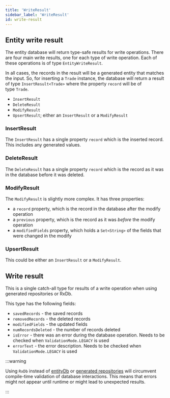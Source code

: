 ```yaml
---
title: 'WriteResult'
sidebar_label: 'WriteResult'
id: write-result
---
```


## Entity write result

The entity database will return type-safe results for write operations. There are four main write results, one for each type of write operation. Each of these operations is of type `EntityWriteResult`.

In all cases, the records in the result will be a generated entity that matches the input. So, for inserting a `Trade` instance, the database will return a result of type `InsertResult<Trade>` where the property `record` will be of type `Trade`.

-   `InsertResult`
-   `DeleteResult`
-   `ModifyResult`
-   `UpsertResult`; either an `InsertResult` or a `ModifyResult`

### InsertResult

The `InsertResult` has a single property `record` which is the inserted record. This includes any generated values.

### DeleteResult

The `DeleteResult` has a single property `record` which is the record as it was in the database before it was deleted.

### ModifyResult

The `ModifyResult` is slightly more complex. It has three properties:

-   a `record` property, which is the record in the database after the modify operation
-   a `previous` property, which is the record as it was *before* the modify operation
-   a `modifiedFields` property, which holds a `Set<String>` of the fields that were changed in the modify

### UpsertResult

This could be either an `InsertResult` or a `ModifyResult`.

## Write result

This is a single catch-all type for results of a write operation when using generated repositories or RxDb.

This type has the following fields:

- `savedRecords` - the saved records
- `removedRecords` - the deleted records
- `modifiedFields` - the updated fields
- `numRecordsDeleted` - the number of records deleted
- `isError` - there was an error during the database operation. Needs to be checked when `ValidationMode.LEGACY` is used
- `errorText` - the error description. Needs to be checked when `ValidationMode.LEGACY` is used

:::warning

Using `RxDb` instead of [entityDb](/database/database-interface/entity-db/) or [generated repositories](/database/database-interface/generated-repositories/) will circumvent compile-time validation of database interactions. This means that errors might not appear until runtime or might lead to unexpected results.

:::